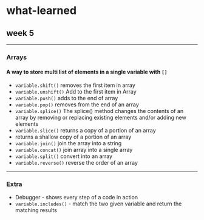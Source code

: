 # what-learned

## week 5
___


### Arrays
#### A way to store multi list of elements in a single variable with `[]`
* `variable.shift()` removes the first item in array 
* `variable.unshift()` Add to the first item in Array
*  `variable.push()` adds to the end of array
* `variable.pop()` removes from the end of an array
* `variable.splice()` The splice() method changes the contents of an array by removing or replacing existing elements and/or adding new elements
*  `variable.slice()` returns a copy of a portion of an array
*  returns a shallow copy of a portion of an array
*  `variable.join()` join the array into a string
*  `variable.concat()` join array into a single array
*  `variable.split()` convert into an array
*  `variable.reverse()` reverse the order of an array
  
  ___
  

### Extra
  * Debugger - shows every step of a code in action
  * `variable.includes()` - match the two given variable and return the matching results

  
  